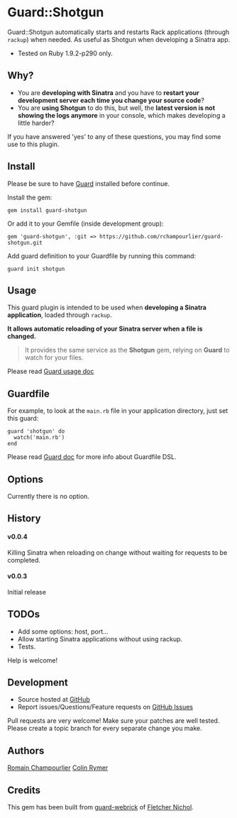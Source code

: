 # Guard::Shotgun

Guard::Shotgun automatically starts and restarts Rack applications (through `rackup`) when needed. As useful as Shotgun when developing a Sinatra app.

* Tested on Ruby 1.9.2-p290 only.

## Why?

* You are **developing with Sinatra** and you have to **restart your development server each time you change your source code**?
* You are **using Shotgun** to do this, but well, the **latest version is not showing the logs anymore** in your console, which makes developing a little harder?

If you have answered 'yes' to any of these questions, you may find some use to this plugin.

## Install

Please be sure to have [Guard](http://github.com/guard/guard) installed before continue.

Install the gem:

    gem install guard-shotgun

Or add it to your Gemfile (inside development group):

    gem 'guard-shotgun', :git => https://github.com/rchampourlier/guard-shotgun.git

Add guard definition to your Guardfile by running this command:

    guard init shotgun

## Usage

This guard plugin is intended to be used when **developing a Sinatra application**, loaded through `rackup`.

**It allows automatic reloading of your Sinatra server when a file is changed.**

> It provides the same service as the **Shotgun** gem, relying on **Guard** to watch for your files.

Please read [Guard usage doc](http://github.com/guard/guard#readme)

## Guardfile

For example, to look at the `main.rb` file in your application directory, just set this guard:

    guard 'shotgun' do
      watch('main.rb')
    end
    
Please read [Guard doc](http://github.com/guard/guard#readme) for more info about Guardfile DSL.


## Options

Currently there is no option.

## History

#### v0.0.4

Killing Sinatra when reloading on change without waiting for requests to be completed.

#### v0.0.3

Initial release

## TODOs

* Add some options: host, port...
* Allow starting Sinatra applications without using rackup.
* Tests.

Help is welcome!


## Development

* Source hosted at [GitHub](http://github.com/crymer11/guard-shotgun)
* Report issues/Questions/Feature requests on [GitHub Issues](http://github.com/crymer11/guard-shotgun/issues)

Pull requests are very welcome! Make sure your patches are well tested. Please create a topic branch for every separate change
you make.

## Authors

[Romain Champourlier](http://github.com/rchampourlier)
[Colin Rymer](http://github.com/crymer11)


## Credits

This gem has been built from [guard-webrick](https://github.com/guard/guard-webrick) of [Fletcher Nichol](http://github.com/fnichol).
